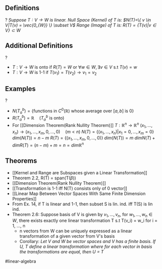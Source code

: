 
## Definitions
?
*Suppose $T:V \to W$ is linear.
Null Space (Kernel) of $T$ is:
$N(T)=\{ v \in V|T(v) = \vec{0_{W}} \} \subset V$
Range (Image) of $T$ is:
$R(T) = \{ T(v) | v \in V \} \subset W$*
<!--SR:!2025-08-29,14,290-->


## Additional Definitions
?
- $T:V \to W$ is onto if $R(T)=W$ or $\forall w \in W, \exists v \in V$ s.t $T(v)=w$
- $T:V \to W$ is 1-1 if
  $T(v_{1})=T(v_{2}) \to v_{1}=v_{2}$
<!--SR:!2025-08-19,4,272-->

## Examples
?
- $N(T_{a}^{b}) = \{ \text{functions in } C^0(\mathbb{R}) \text{ whose average over } [a,b] \text{ is } 0 \}$
- $R(T_{a}^b) =\mathbb{R} \quad (T_{a}^b \text{ is onto})$
‎
- For [[Dimension Theorem(Rank Nullity Theorem)]]
  $T:\mathbb{R}^n \to \mathbb{R}^n$
  $(x_{1},\dots,x_{n}) \to (x_{1},\dots,x_{m},0,\dots,0) \quad (m<n)$
  $N(T)=\{ (x_{1},\dots,x_{n})|x_{1}=0,\dots,x_{m}=0 \}$
  $dim(N(T))=n-m$
  $R(T)=\{ (x_{1},\dots,x_{m},0,\dots,0) \}$
  $dim(N(T)) = m$
  $dimN(T)+dimR(T)=(n-m)+m=n=dim\mathbb{R}^n$

## Theorems
- [[Kernel and Range are Subspaces given a Linear Transformation]]
- Theorem 2.2, R(T) = span(T($\beta$))
- [[Dimension Theorem(Rank Nullity Theorem)]]
- [[Transformation is 1-1 iff N(T) consists only of 0 vector]]
- [[Linear Map Between Vector Spaces With Same Finite Dimension Properties]]
- From Ex. 14, if T is linear and 1-1, then subset S is lin. ind. iff T(S) is lin ind.
- Theorem 2.6: Suppose basis of V is given by $v_{1},\dots,v_{n}$, for $w_{1},\dots,w_{n} \in W$,  there exists exactly one linear transformation T s.t T(v_i) = w_i for i = 1, ..., n
	- n vectors from W can be uniquely expressed as a linear transformation of a given vector from V's basis
	- Corollary: *Let V and W be vector spaces and V has a finite basis. If U, T define a linear transformation where for each vector in basis the transformations are equal, then U = T*
<!--SR:!2025-08-27,12,270-->

#linear-algebra
